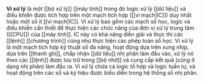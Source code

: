 **Vi xử lý** là một [[bộ xử lý]] [[máy tính]] trong đó logic xử lý [[dữ liệu]] và điều khiển được tích hợp trên một mạch tích hợp ([[vi mạch|IC]]) duy nhất hoặc một số ít [[vi mạch|IC]]. Vi xử lý bao gồm các mạch số học, logic và điều khiển cần thiết để thực hiện các chức năng của đơn vị xử lý trung tâm ([[CPU]]) của [[máy tính]]. IC này có khả năng diễn giải và thực thi các [[lệnh]] [[chương trình]] cũng như thực hiện các phép toán số học. 
Vi xử lý là một mạch tích hợp kỹ thuật số đa năng, hoạt động dựa trên xung nhịp, dựa trên [[thanh ghi]], chấp nhận [[dữ liệu]] nhị phân làm đầu vào, xử lý nó theo các [[lệnh]] được lưu trữ trong [[bộ nhớ]] và cung cấp kết quả (cũng ở dạng nhị phân) làm đầu ra. Vi xử lý chứa cả logic tổ hợp và logic tuần tự, và hoạt động trên các số và ký hiệu được biểu diễn trong hệ thống số nhị phân.